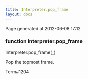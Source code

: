 ```yaml
---
title: Interpreter.pop_frame
layout: docs
---
```


<div class="bottom_right_note">Page generated at 2012-06-08 17:12</div>
<h3><span class="minor">function</span> Interpreter.pop_frame</h3>

Interpreter.pop_frame(_)
<p>Pop the topmost frame.</p>

<p><span class="extra_minor">Term#1204</span></p>
